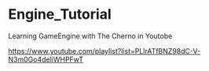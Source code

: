 # Engine_Tutorial
Learning GameEngine with The Cherno in Youtobe  

https://www.youtube.com/playlist?list=PLlrATfBNZ98dC-V-N3m0Go4deliWHPFwT
